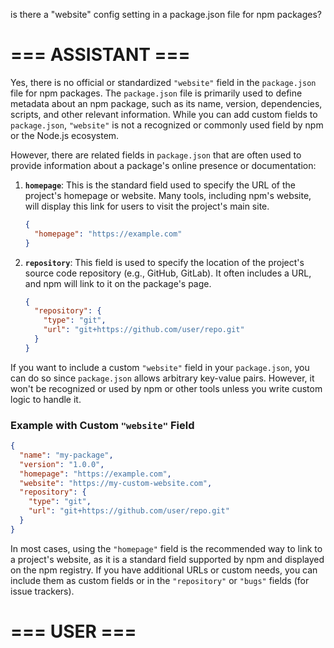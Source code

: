 is there a "website" config setting in a package.json file for npm packages?

# === ASSISTANT ===

Yes, there is no official or standardized `"website"` field in the `package.json` file for npm packages. The `package.json` file is primarily used to define metadata about an npm package, such as its name, version, dependencies, scripts, and other relevant information. While you can add custom fields to `package.json`, `"website"` is not a recognized or commonly used field by npm or the Node.js ecosystem.

However, there are related fields in `package.json` that are often used to provide information about a package's online presence or documentation:

1. **`homepage`**: This is the standard field used to specify the URL of the project's homepage or website. Many tools, including npm's website, will display this link for users to visit the project's main site.
   ```json
   {
     "homepage": "https://example.com"
   }
   ```

2. **`repository`**: This field is used to specify the location of the project's source code repository (e.g., GitHub, GitLab). It often includes a URL, and npm will link to it on the package's page.
   ```json
   {
     "repository": {
       "type": "git",
       "url": "git+https://github.com/user/repo.git"
     }
   }
   ```

If you want to include a custom `"website"` field in your `package.json`, you can do so since `package.json` allows arbitrary key-value pairs. However, it won't be recognized or used by npm or other tools unless you write custom logic to handle it.

### Example with Custom `"website"` Field
```json
{
  "name": "my-package",
  "version": "1.0.0",
  "homepage": "https://example.com",
  "website": "https://my-custom-website.com",
  "repository": {
    "type": "git",
    "url": "git+https://github.com/user/repo.git"
  }
}
```

In most cases, using the `"homepage"` field is the recommended way to link to a project's website, as it is a standard field supported by npm and displayed on the npm registry. If you have additional URLs or custom needs, you can include them as custom fields or in the `"repository"` or `"bugs"` fields (for issue trackers).

# === USER ===

